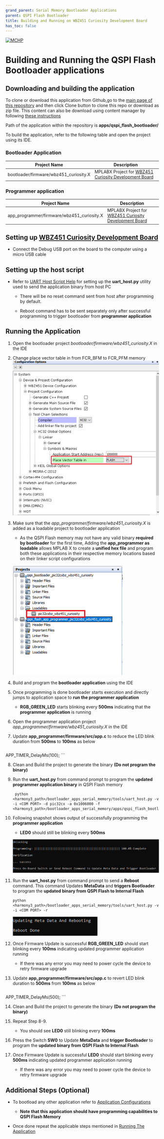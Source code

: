 ```yaml
---
grand_parent: Serial Memory Bootloader Applications
parent: QSPI Flash Bootloader
title: Building and Running on WBZ451 Curiosity Development Board
has_toc: false
---
```


[![MCHP](https://www.microchip.com/ResourcePackages/Microchip/assets/dist/images/logo.png)](https://www.microchip.com)

# Building and Running the QSPI Flash Bootloader applications

## Downloading and building the application

To clone or download this application from Github,go to the [main page of this repository](https://github.com/Microchip-MPLAB-Harmony/bootloader_apps_serial_memory) and then click Clone button to clone this repo or download as zip file. This content can also be download using content manager by following [these instructions](https://github.com/Microchip-MPLAB-Harmony/contentmanager/wiki)

Path of the application within the repository is **apps/qspi_flash_bootloader/**

To build the application, refer to the following table and open the project using its IDE.

### Bootloader Application

| Project Name      | Description                                    |
| ----------------- | ---------------------------------------------- |
| bootloader/firmware/wbz451_curiosity.X   | MPLABX Project for [WBZ451 Curiosity Development Board](https://www.microchip.com/en-us/development-tool/ev96b94a)|


### Programmer application

| Project Name      | Description                                    |
| ----------------- | ---------------------------------------------- |
| app_programmer/firmware/wbz451_curiosity.X   | MPLABX Project for [WBZ451 Curiosity Development Board](https://www.microchip.com/en-us/development-tool/ev96b94a)|

## Setting up [WBZ451 Curiosity Development Board](https://www.microchip.com/en-us/development-tool/ev96b94a)

- Connect the Debug USB port on the board to the computer using a micro USB cable

## Setting up the host script

- Refer to [UART Host Script Help](../../../tools/docs/readme_uart_host.md) for setting up the **uart_host.py** utility used to send the application binary from host PC
    - There will be no reset command sent from host after programming by default.
    
    - Reboot command has to be sent separately only after successful programming to trigger bootloader from **programmer application**

## Running the Application

1. Open the bootloader project *bootloader/firmware/wbz451_curiosity.X* in the IDE

2. Change place vector table in from FCR_BFM to FCR_PFM memory
	![mplab_loadable_wbz451_curiosity](./images/mplab_place_vector_table_wbz451.png)
	
3. Make sure that the *app_programmer/firmware/wbz451_curiosity.X* is added as a loadable project to bootloader application
    - As the QSPI Flash memory may not have any valid binary **required by bootloader** for the first time, Adding the **app_programmer as loadable** allows MPLAB X to create a **unified hex file** and program both these applications in their respective memory locations based on their linker script configurations

    ![mplab_loadable_wbz451_curiosity](./images/mplab_loadable_pic32cxbz_wbz451.png)

4. Build and program the **bootloader application** using the IDE

5. Once programming is done bootloader starts execution and directly jumps to application space to **run the programmer application**
    - **RGB_GREEN_LED** starts blinking every **500ms** indicating that the **programmer application** is running

6. Open the programmer application project *app_programmer/firmware/wbz451_curiosity.X* in the IDE

7. Update **app_programmer/firmware/src/app.c** to reduce the LED blink duration from **500ms** to **100ms** as below

    ```c
APP_TIMER_DelayMs(100);
    ```

8. Clean and Build the project to generate the binary **(Do not program the binary)**

9. Run the **uart_host.py** from command prompt to program the **updated programmer application binary** in QSPI Flash memory

        python <harmony3_path>/bootloader_apps_serial_memory/tools/uart_host.py -v -i <COM PORT> -d pic32cx -a 0x1006000 -f <harmony3_path>/bootloader_apps_serial_memory/apps/qspi_flash_bootloader/app_programmer/firmware/wbz451_curiosity.X/dist/pic32cz_ca80_curiosity_ultra/production/wbz451_curiosity.X.production.bin
10. Following snapshot shows output of successfully programming the **programmer application**
    - **LED0** should still be blinking every **500ms**

    ![uart_host_output_program](../../../tools/docs/images/uart_host_output_program.png)

11. Run the **uart_host.py** from command prompt to send a **Reboot** command. This command Updates **MetaData** and **triggers Bootloader** to program the **updated binary from QSPI Flash to Internal Flash**

        python <harmony3_path>/bootloader_apps_serial_memory/tools/uart_host.py -v -i <COM PORT> -r

    ![uart_host_output_reboot](../../../tools/docs/images/uart_host_output_reboot.png)

12. Once Firmware Update is successful **RGB_GREEN_LED** should start blinking every **100ms** indicating updated programmer application running
    - If there was any error you may need to power cycle the device to retry firmware upgrade

13. Update **app_programmer/firmware/src/app.c** to revert LED blink duration to **500ms** from **100ms** as below

    ```c
APP_TIMER_DelayMs(500);
    ```

14. Clean and Build the project to generate the binary **(Do not program the binary)**

15. Repeat Step 8-9.
    - You should see **LED0** still blinking every **100ms**

16. Press the Switch **SW0** to Update **MetaData** and **trigger Bootloader** to program the **updated binary from QSPI Flash to Internal Flash**

17. Once Firmware Update is successful **LED0** should start blinking every **500ms** indicating updated programmer application running
    - If there was any error you may need to power cycle the device to retry firmware upgrade

## Additional Steps (Optional)
- To bootload any other application refer to [Application Configurations](../../docs/readme_configure_application_sam.md)
    - **Note that this application should have programming capabilities to QSPI Flash Memory**

- Once done repeat the applicable steps mentioned in [Running The Application](#running-the-application)
